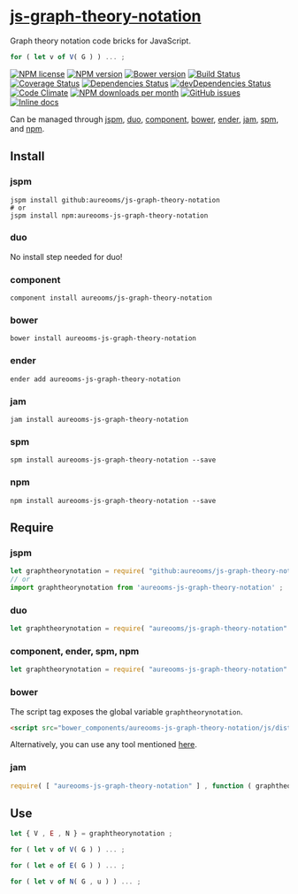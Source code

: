 [js-graph-theory-notation](http://aureooms.github.io/js-graph-theory-notation)
==

Graph theory notation code bricks for JavaScript.

```js
for ( let v of V( G ) ) ... ;
```

[![NPM license](http://img.shields.io/npm/l/aureooms-js-graph-theory-notation.svg?style=flat)](https://raw.githubusercontent.com/aureooms/js-graph-theory-notation/master/LICENSE)
[![NPM version](http://img.shields.io/npm/v/aureooms-js-graph-theory-notation.svg?style=flat)](https://www.npmjs.org/package/aureooms-js-graph-theory-notation)
[![Bower version](http://img.shields.io/bower/v/aureooms-js-graph-theory-notation.svg?style=flat)](http://bower.io/search/?q=aureooms-js-graph-theory-notation)
[![Build Status](http://img.shields.io/travis/aureooms/js-graph-theory-notation.svg?style=flat)](https://travis-ci.org/aureooms/js-graph-theory-notation)
[![Coverage Status](http://img.shields.io/coveralls/aureooms/js-graph-theory-notation.svg?style=flat)](https://coveralls.io/r/aureooms/js-graph-theory-notation)
[![Dependencies Status](http://img.shields.io/david/aureooms/js-graph-theory-notation.svg?style=flat)](https://david-dm.org/aureooms/js-graph-theory-notation#info=dependencies)
[![devDependencies Status](http://img.shields.io/david/dev/aureooms/js-graph-theory-notation.svg?style=flat)](https://david-dm.org/aureooms/js-graph-theory-notation#info=devDependencies)
[![Code Climate](http://img.shields.io/codeclimate/github/aureooms/js-graph-theory-notation.svg?style=flat)](https://codeclimate.com/github/aureooms/js-graph-theory-notation)
[![NPM downloads per month](http://img.shields.io/npm/dm/aureooms-js-graph-theory-notation.svg?style=flat)](https://www.npmjs.org/package/aureooms-js-graph-theory-notation)
[![GitHub issues](http://img.shields.io/github/issues/aureooms/js-graph-theory-notation.svg?style=flat)](https://github.com/aureooms/js-graph-theory-notation/issues)
[![Inline docs](http://inch-ci.org/github/aureooms/js-graph-theory-notation.svg?branch=master&style=shields)](http://inch-ci.org/github/aureooms/js-graph-theory-notation)

Can be managed through [jspm](https://github.com/jspm/jspm-cli),
[duo](https://github.com/duojs/duo),
[component](https://github.com/componentjs/component),
[bower](https://github.com/bower/bower),
[ender](https://github.com/ender-js/Ender),
[jam](https://github.com/caolan/jam),
[spm](https://github.com/spmjs/spm),
and [npm](https://github.com/npm/npm).

## Install

### jspm
```terminal
jspm install github:aureooms/js-graph-theory-notation
# or
jspm install npm:aureooms-js-graph-theory-notation
```
### duo
No install step needed for duo!

### component
```terminal
component install aureooms/js-graph-theory-notation
```

### bower
```terminal
bower install aureooms-js-graph-theory-notation
```

### ender
```terminal
ender add aureooms-js-graph-theory-notation
```

### jam
```terminal
jam install aureooms-js-graph-theory-notation
```

### spm
```terminal
spm install aureooms-js-graph-theory-notation --save
```

### npm
```terminal
npm install aureooms-js-graph-theory-notation --save
```

## Require
### jspm
```js
let graphtheorynotation = require( "github:aureooms/js-graph-theory-notation" ) ;
// or
import graphtheorynotation from 'aureooms-js-graph-theory-notation' ;
```
### duo
```js
let graphtheorynotation = require( "aureooms/js-graph-theory-notation" ) ;
```

### component, ender, spm, npm
```js
let graphtheorynotation = require( "aureooms-js-graph-theory-notation" ) ;
```

### bower
The script tag exposes the global variable `graphtheorynotation`.
```html
<script src="bower_components/aureooms-js-graph-theory-notation/js/dist/graph-theory-notation.min.js"></script>
```
Alternatively, you can use any tool mentioned [here](http://bower.io/docs/tools/).

### jam
```js
require( [ "aureooms-js-graph-theory-notation" ] , function ( graphtheorynotation ) { ... } ) ;
```


## Use

```js
let { V , E , N } = graphtheorynotation ;

for ( let v of V( G ) ) ... ;

for ( let e of E( G ) ) ... ;

for ( let v of N( G , u ) ) ... ;
```

